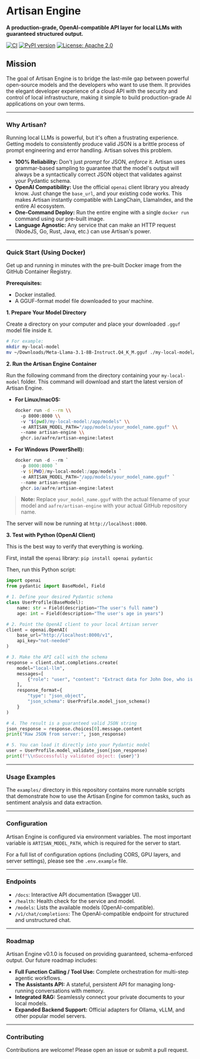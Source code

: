 # Artisan Engine

**A production-grade, OpenAI-compatible API layer for local LLMs with guaranteed structured output.**

[![CI](https://github.com/aafre/artisan-engine/actions/workflows/ci.yml/badge.svg)](https://github.com/aafre/artisan-engine/actions/workflows/ci.yml)
[![PyPI version](https://badge.fury.io/py/artisan-engine.svg)](https://badge.fury.io/py/artisan-engine)
[![License: Apache 2.0](https://img.shields.io/badge/License-Apache_2.0-blue.svg)](https://opensource.org/licenses/Apache-2.0)

## Mission

The goal of Artisan Engine is to bridge the last-mile gap between powerful open-source models and the developers who want to use them. It provides the elegant developer experience of a cloud API with the security and control of local infrastructure, making it simple to build production-grade AI applications on your own terms.

---

### Why Artisan?

Running local LLMs is powerful, but it's often a frustrating experience. Getting models to consistently produce valid JSON is a brittle process of prompt engineering and error handling. Artisan solves this problem.

* **100% Reliability:** Don't just *prompt* for JSON, *enforce* it. Artisan uses grammar-based sampling to guarantee that the model's output will always be a syntactically correct JSON object that validates against your Pydantic schema.
* **OpenAI Compatibility:** Use the official `openai` client library you already know. Just change the `base_url`, and your existing code works. This makes Artisan instantly compatible with LangChain, LlamaIndex, and the entire AI ecosystem.
* **One-Command Deploy:** Run the entire engine with a single `docker run` command using our pre-built image.
* **Language Agnostic:** Any service that can make an HTTP request (NodeJS, Go, Rust, Java, etc.) can use Artisan's power.

---

### Quick Start (Using Docker)

Get up and running in minutes with the pre-built Docker image from the GitHub Container Registry.

**Prerequisites:**
* Docker installed.
* A GGUF-format model file downloaded to your machine.

**1. Prepare Your Model Directory**

Create a directory on your computer and place your downloaded `.gguf` model file inside it.

```bash
# For example:
mkdir my-local-model
mv ~/Downloads/Meta-Llama-3.1-8B-Instruct.Q4_K_M.gguf ./my-local-model/
```

**2. Run the Artisan Engine Container**

Run the following command from the directory containing your `my-local-model` folder. This command will download and start the latest version of Artisan Engine.

* **For Linux/macOS:**
    ```bash
    docker run -d --rm \\
      -p 8000:8000 \\
      -v "$(pwd)/my-local-model:/app/models" \\
      -e ARTISAN_MODEL_PATH="/app/models/your_model_name.gguf" \\
      --name artisan-engine \\
      ghcr.io/aafre/artisan-engine:latest
    ```

* **For Windows (PowerShell):**
    ```powershell
    docker run -d --rm `
      -p 8000:8000 `
      -v ${PWD}/my-local-model:/app/models `
      -e ARTISAN_MODEL_PATH="/app/models/your_model_name.gguf" `
      --name artisan-engine `
      ghcr.io/aafre/artisan-engine:latest
    ```

> **Note:** Replace `your_model_name.gguf` with the actual filename of your model and `aafre/artisan-engine` with your actual GitHub repository name.

The server will now be running at `http://localhost:8000`.

**3. Test with Python (OpenAI Client)**

This is the best way to verify that everything is working.

First, install the `openai` library: `pip install openai pydantic`

Then, run this Python script:
```python
import openai
from pydantic import BaseModel, Field

# 1. Define your desired Pydantic schema
class UserProfile(BaseModel):
    name: str = Field(description="The user's full name")
    age: int = Field(description="The user's age in years")

# 2. Point the OpenAI client to your local Artisan server
client = openai.OpenAI(
    base_url="http://localhost:8000/v1",
    api_key="not-needed"
)

# 3. Make the API call with the schema
response = client.chat.completions.create(
    model="local-llm",
    messages=[
        {"role": "user", "content": "Extract data for John Doe, who is 42 years old."}
    ],
    response_format={
        "type": "json_object",
        "json_schema": UserProfile.model_json_schema()
    }
)

# 4. The result is a guaranteed valid JSON string
json_response = response.choices[0].message.content
print("Raw JSON from server:", json_response)

# 5. You can load it directly into your Pydantic model
user = UserProfile.model_validate_json(json_response)
print(f"\\nSuccessfully validated object: {user}")
```

---

### Usage Examples

The `examples/` directory in this repository contains more runnable scripts that demonstrate how to use the Artisan Engine for common tasks, such as sentiment analysis and data extraction.

---

### Configuration

Artisan Engine is configured via environment variables. The most important variable is `ARTISAN_MODEL_PATH`, which is required for the server to start.

For a full list of configuration options (including CORS, GPU layers, and server settings), please see the `.env.example` file.

---

### Endpoints

* `/docs`: Interactive API documentation (Swagger UI).
* `/health`: Health check for the service and model.
* `/models`: Lists the available models (OpenAI-compatible).
* `/v1/chat/completions`: The OpenAI-compatible endpoint for structured and unstructured chat.

---

### Roadmap

Artisan Engine v0.1.0 is focused on providing guaranteed, schema-enforced output. Our future roadmap includes:

* **Full Function Calling / Tool Use:** Complete orchestration for multi-step agentic workflows.
* **The Assistants API:** A stateful, persistent API for managing long-running conversations with memory.
* **Integrated RAG:** Seamlessly connect your private documents to your local models.
* **Expanded Backend Support:** Official adapters for Ollama, vLLM, and other popular model servers.

---

### Contributing

Contributions are welcome! Please open an issue or submit a pull request.